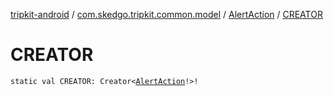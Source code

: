 [tripkit-android](../../index.md) / [com.skedgo.tripkit.common.model](../index.md) / [AlertAction](index.md) / [CREATOR](./-c-r-e-a-t-o-r.md)

# CREATOR

`static val CREATOR: Creator<`[`AlertAction`](index.md)`!>!`